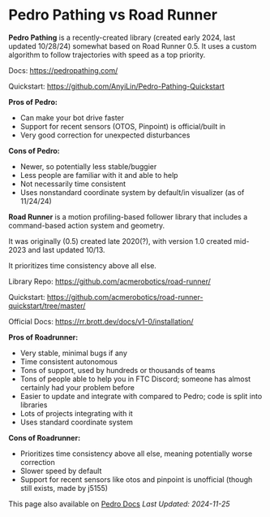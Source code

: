 # Pedro Pathing vs Road Runner

**Pedro Pathing** is a recently-created library (created early 2024, last updated 10/28/24)
somewhat based on Road Runner 0.5.
It uses a custom algorithm to follow trajectories with speed as a top priority. 

Docs: <https://pedropathing.com/>

Quickstart: <https://github.com/AnyiLin/Pedro-Pathing-Quickstart>

**Pros of Pedro:**

- Can make your bot drive faster
- Support for recent sensors (OTOS, Pinpoint) is official/built in 
- Very good correction for unexpected disturbances

**Cons of Pedro:**

- Newer, so potentially less stable/buggier
- Less people are familiar with it and able to help
- Not necessarily time consistent
- Uses nonstandard coordinate system by default/in visualizer (as of 11/24/24)

**Road Runner** is a motion profiling-based follower library
that includes a command-based action system and geometry. 

It was originally (0.5) created late 2020(?),
with version 1.0 created mid-2023 and last updated 10/13.

It prioritizes time consistency above all else.

Library Repo: <https://github.com/acmerobotics/road-runner/>

Quickstart: <https://github.com/acmerobotics/road-runner-quickstart/tree/master/>

Official Docs: <https://rr.brott.dev/docs/v1-0/installation/>


**Pros of Roadrunner:**

- Very stable, minimal bugs if any
- Time consistent autonomous
- Tons of support, used by hundreds or thousands of teams
- Tons of people able to help you in FTC Discord; someone has almost certainly had your problem before
- Easier to update and integrate with compared to Pedro; code is split into libraries
- Lots of projects integrating with it
- Uses standard coordinate system

**Cons of Roadrunner:**

- Prioritizes time consistency above all else, meaning potentially worse correction
- Slower speed by default
- Support for recent sensors like otos and pinpoint is unofficial
(though still exists, made by j5155)

This page also available on [Pedro Docs](https://pedropathing.com/misc/pedrovsrr.html)
*Last Updated: 2024-11-25*
